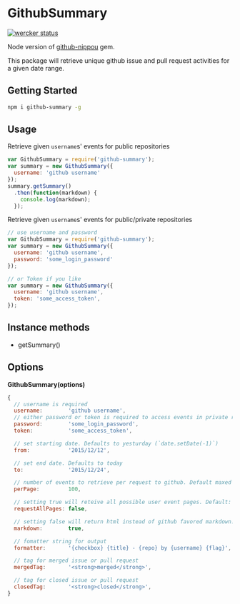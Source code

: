 # GithubSummary

[![wercker status](https://app.wercker.com/status/600638ff8906a97fbd7eb3e8d29cdbc4/s "wercker status")](https://app.wercker.com/project/bykey/600638ff8906a97fbd7eb3e8d29cdbc4)

Node version of [github-nippou](https://github.com/masutaka/github-nippou) gem.

This package will retrieve unique github issue and pull request activities for a given date range.

## Getting Started

```bash
npm i github-summary -g
```

## Usage

Retrieve given `username`s' events for public repositories

```js
var GithubSummary = require('github-summary');
var summary = new GithubSummary({
  username: 'github username'
});
summary.getSummary()
  .then(function(markdown) {
    console.log(markdown);
  });
```

Retrieve given `username`s' events for public/private repositories

```js
// use username and password
var GithubSummary = require('github-summary');
var summary = new GithubSummary({
  username: 'github username',
  password: 'some_login_password'
});

// or Token if you like
var summary = new GithubSummary({
  username: 'github username',
  token: 'some_access_token',
});
```
## Instance methods

* getSummary()

## Options

**GithubSummary(options)**

```js
{
  // username is required
  username:        'github username',
  // either password or token is required to access events in private repositories
  password:        'some_login_password',
  token:           'some_access_token',

  // set starting date. Defaults to yesturday (`date.setDate(-1)`)
  from:            '2015/12/12',

  // set end date. Defaults to today
  to:              '2015/12/24',

  // number of events to retrieve per request to github. Default maxed to `100`
  perPage:         100,

  // setting true will reteive all possible user event pages. Default: `false`
  requestAllPages: false,

  // setting false will return html instead of github favored markdown. Default: `true`
  markdown:        true,

  // fomatter string for output
  formatter:       '{checkbox} {title} - {repo} by {username} {flag}',

  // tag for merged issue or pull request
  mergedTag:       '<strong>merged</strong>',

  // tag for closed issue or pull request
  closedTag:       '<strong>closed</strong>',
}
```
